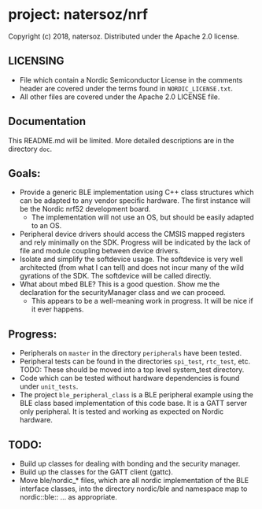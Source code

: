 project: natersoz/nrf
====================
Copyright (c) 2018, natersoz. Distributed under the Apache 2.0 license.

LICENSING
---------
+ File which contain a Nordic Semiconductor License in the comments header
  are covered under the terms found in `NORDIC_LICENSE.txt`.
+ All other files are covered under the Apache 2.0 LICENSE file.

Documentation
-------------
This README.md will be limited.
More detailed descriptions are in the directory `doc`.

Goals:
------
+ Provide a generic BLE implementation using C++ class structures which
  can be adapted to any vendor specific hardware. The first instance will
  be the Nordic nrf52 development board.
  + The implementation will not use an OS, but should be easily adapted to an OS.
+ Peripheral device drivers should access the CMSIS mapped registers and
  rely minimally on the SDK. Progress will be indicated by the lack
  of file and module coupling between device drivers.
+ Isolate and simplify the softdevice usage. The softdevice is very well
  architected (from what I can tell) and does not incur many of the wild
  gyrations of the SDK. The softdevice will be called directly.
+ What about mbed BLE? This is a good question.
  Show me the declaration for the securityManager class and we can proceed.
  + This appears to be a well-meaning work in progress.
    It will be nice if it ever happens.

Progress:
---------
+ Peripherals on `master` in the directory `peripherals` have been tested.
+ Peripheral tests can be found in the directories `spi_test`, `rtc_test`, etc.
  TODO: These should be moved into a top level system_test directory.
+ Code which can be tested without hardware dependencies is found under `unit_tests`.
+ The project `ble_peripheral_class` is a BLE peripheral example using the BLE class
  based implementation of this code base. It is a GATT server only peripheral.
  It is tested and working as expected on Nordic hardware.

TODO:
-----
+ Build up classes for dealing with bonding and the security manager.
+ Build up the classes for the GATT client (gattc).
+ Move ble/nordic_* files, which are all nordic implementation of the BLE
  interface classes, into the directory nordic/ble and namespace map
  to nordic::ble:: ... as appropriate.

